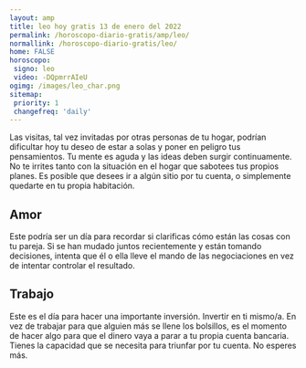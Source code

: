 ```yaml
---
layout: amp
title: leo hoy gratis 13 de enero del 2022 
permalink: /horoscopo-diario-gratis/amp/leo/
normallink: /horoscopo-diario-gratis/leo/
home: FALSE
horoscopo:
 signo: leo
 video: -DQpmrrAIeU
ogimg: /images/leo_char.png
sitemap:
 priority: 1
 changefreq: 'daily'
---
```



Las visitas, tal vez invitadas por otras personas de tu hogar, podrían dificultar hoy tu deseo de estar a solas y poner en peligro tus pensamientos. Tu mente es aguda y las ideas deben surgir continuamente. No te irrites tanto con la situación en el hogar que sabotees tus propios planes. Es posible que desees ir a algún sitio por tu cuenta, o simplemente quedarte en tu propia habitación.

## Amor

Este podría ser un día para recordar si clarificas cómo están las cosas con tu pareja. Si se han mudado juntos recientemente y están tomando decisiones, intenta que él o ella lleve el mando de las negociaciones en vez de intentar controlar el resultado.

## Trabajo

Este es el día para hacer una importante inversión. Invertir en ti mismo/a. En vez de trabajar para que alguien más se llene los bolsillos, es el momento de hacer algo para que el dinero vaya a parar a tu propia cuenta bancaria. Tienes la capacidad que se necesita para triunfar por tu cuenta. No esperes más.